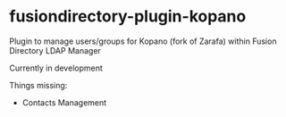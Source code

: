 # fusiondirectory-plugin-kopano
Plugin to manage users/groups for Kopano (fork of Zarafa) within Fusion Directory LDAP Manager

Currently in development

Things missing:

* Contacts Management

